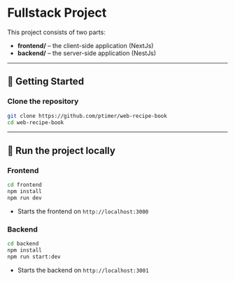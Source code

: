 # Fullstack Project

This project consists of two parts:

- **frontend/** – the client-side application (NextJs)
- **backend/** – the server-side application (NestJs)

---

## 🔧 Getting Started

### Clone the repository

```bash
git clone https://github.com/ptimer/web-recipe-book
cd web-recipe-book
```

---

## 🚀 Run the project locally

### Frontend

```bash
cd frontend
npm install
npm run dev
```

- Starts the frontend on `http://localhost:3000`

### Backend

```bash
cd backend
npm install
npm run start:dev
```

- Starts the backend on `http://localhost:3001`
